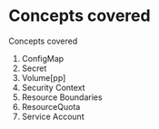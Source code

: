 
# Concepts covered

Concepts covered

1. ConfigMap
2. Secret
3. Volume[pp]
4. Security Context
5. Resource Boundaries
6. ResourceQuota
7. Service Account
